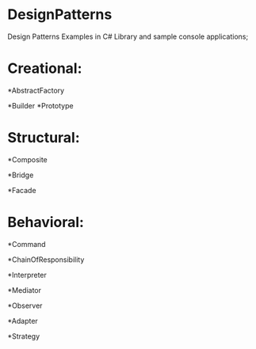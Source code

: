 DesignPatterns
==============

Design Patterns Examples in C# Library and sample console applications;

Creational:
===========
*AbstractFactory

*Builder
*Prototype


Structural:
===========
*Composite

*Bridge


*Facade



Behavioral:
===========
*Command

*ChainOfResponsibility

*Interpreter

*Mediator

*Observer


*Adapter

*Strategy
